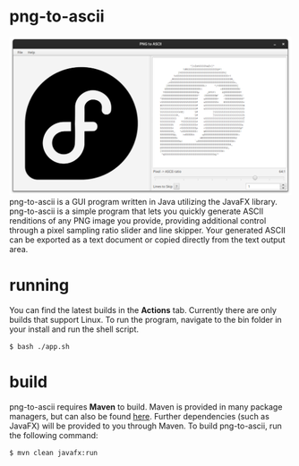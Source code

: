 # png-to-ascii
![](screenshot/0.png?raw=true)
png-to-ascii is a GUI program written in Java utilizing the JavaFX library. png-to-ascii is a simple program that lets you quickly generate ASCII renditions of any PNG image you provide, providing additional control through a pixel sampling ratio slider and line skipper. Your generated ASCII can be exported as a text document or copied directly from the text output area.

# running
You can find the latest builds in the **Actions** tab. Currently there are only builds that support Linux. To run the program, navigate to the bin folder in your install and run the shell script.
```
$ bash ./app.sh
```

# build
png-to-ascii requires **Maven** to build. Maven is provided in many package managers, but can also be found [here](https://maven.apache.org/download.cgi). Further dependencies (such as JavaFX) will be provided to you through Maven. To build png-to-ascii, run the following command:
```
$ mvn clean javafx:run
```
